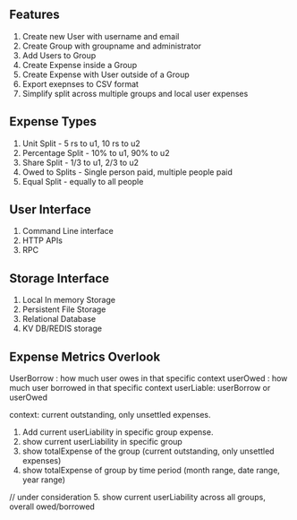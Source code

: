 ## Features 

1. Create new User with username and email 
2. Create Group with groupname and administrator 
3. Add Users to Group 
4. Create Expense inside a Group 
5. Create Expense with User outside of a Group
6. Export exepnses to CSV format
7. Simplify split across multiple groups and local user expenses 

## Expense Types 

1. Unit Split - 5 rs to u1, 10 rs to u2
2. Percentage Split - 10% to u1, 90% to u2
3. Share Split - 1/3 to u1, 2/3 to u2
4. Owed to Splits - Single person paid, multiple people paid
5. Equal Split - equally to all people

## User Interface 

1. Command Line interface
2. HTTP APIs
3. RPC

## Storage Interface

1. Local In memory Storage
2. Persistent File Storage
3. Relational Database
4. KV DB/REDIS storage


## Expense Metrics Overlook

UserBorrow : how much user owes in that specific context
userOwed : how much user borrowed in that specific context
userLiable: userBorrow or userOwed

context: current outstanding, only unsettled expenses.
1. Add current userLiability in specific group expense. 
2. show current userLiability in specific group
3. show totalExpense of the group (current outstanding, only unsettled expenses)
4. show totalExpense of group by time period (month range, date range, year range)

// under consideration
5. show current userLiability across all groups, overall owed/borrowed